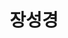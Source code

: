 ---
layout: member
category: staff
title: 장성경
image: seonggyeong.jpg
role: Administrative Staff
permalink: 'team/researcher-name'
education:
 - Education
---